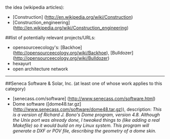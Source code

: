 the idea (wikipedia articles):

- [Construction] (http://en.wikipedia.org/wiki/Construction)
- [Construction_engineering] (http://en.wikipedia.org/wiki/Construction_engineering)


##list of potentially relevant projects/URLs:

- opensourceecology's: [Backhoe] (http://opensourceecology.org/wiki/Backhoe), [Bulldozer] (http://opensourceecology.org/wiki/Bulldozer)
- hexayurt
- open architecture network

**********************
##Seneca Software & Solar, Inc. (at least one of whose work applies to this category)

- [senecass.com/software] (http://www.senecass.com/software.html)
- Dome software ([dome48.tar.gz] (http://www.senecass.com/software/dome48.tar.gz)), description: *This is a version of Richard J. Bono's Dome program, version 4.8. Although the Unix port was already done, I tweaked things to (like adding a real Makefile) so it would build on my Linux system. This program will generate a DXF or POV file, describing the geometry of a dome skin.*
